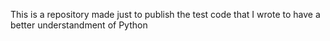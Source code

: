This is a repository made just to publish the test code that I wrote to have a better understandment of Python
